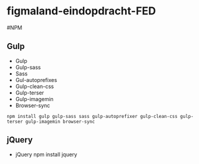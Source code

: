 # figmaland-eindopdracht-FED

#NPM
## Gulp
- Gulp
- Gulp-sass
- Sass
- Gul-autoprefixes
- Gulp-clean-css
- Gulp-terser
- Gulp-imagemin
- Browser-sync
```
npm install gulp gulp-sass sass gulp-autoprefixer gulp-clean-css gulp-terser gulp-imagemin browser-sync 
```
## jQuery
- jQuery
npm install jquery